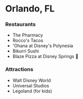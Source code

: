 # Orlando, FL

### Restaurants

- The Pharmacy
- Rocco's Tacos
- 'Ohana at Disney's Polynesia
- Bikurri Sushi
- Blaze Pizza at Disney Springs :pizza:

### Attractions

- Walt Disney World
- Universal Studios
- Legoland (for kids)
